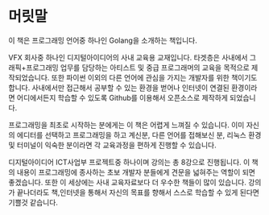 # 머릿말

이 책은 프로그래밍 언어중 하나인 Golang을 소개하는 책입니다.

VFX 회사중 하나인 디지털아이디어의 사내 교육용 교재입니다.
타겟층은 사내에서 그래픽+프로그래밍 업무를 담당하는 아티스트 및 중급 프로그래머의 교육을 목적으로 제작되었습니다.
또한 파이썬 이외의 다른 언어에 관심을 가지는 개발자를 위한 책이기도 합니다.
사내에서만 접근해서 공부할 수 있는 환경을 벋어나 인터넷이 연결된 환경이라면 어디에서든지 학습할 수 있도록 Github를 이용해서 오픈소스로 제작하게 되었습니다.

프로그래밍을 최초로 시작하는 분에게는 이 책은 어렵게 느껴질 수 있습니다.
이미 자신의 에디터를 선택하고 프로그래밍을 하고 계신분, 다른 언어를 접해보신 분,
리눅스 환경 및 터미널이 익숙한 분이라면 각 교육과정을 편하게 진행할 수 있습니다.

디지털아이디어 ICT사업부 프로젝트중 하나이며 강의는 총 8강으로 진행됩니다.
이 책의 내용이 프로그래밍에 종사하는 초보 개발자 분들에게 견문을 넓혀주는 역할이 되면 좋겠습니다.
또한 이 세상에는 사내 교육자료보다 더 우수한 책들이 많이 있습니다.
강의가 끝나더라도 책,인터넷을 통해서 자신의 목표를 향해서 스스로 학습할 수 있게 된다면 기쁠것 같습니다.

